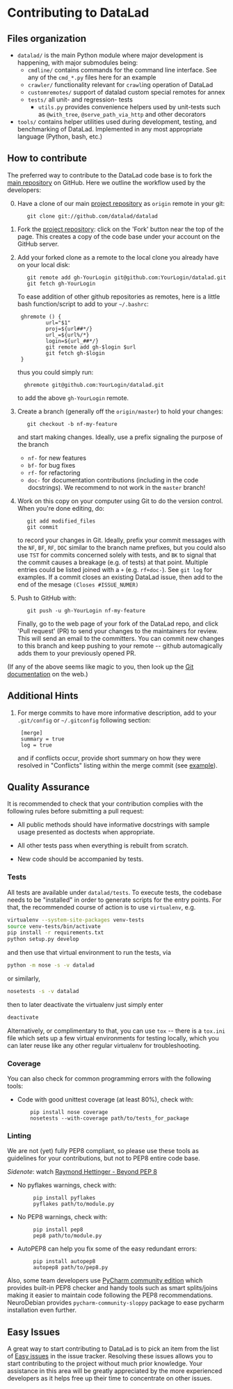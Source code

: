 Contributing to DataLad
=======================

[gh-datalad]: http://github.com/datalad/datalad

Files organization
------------------

- `datalad/` is the main Python module where major development is happening,
  with major submodules being:
    - `cmdline/` contains commands for the command line interface.  See any of
      the `cmd_*.py` files here for an example
    - `crawler/` functionality relevant for `crawl`ing operation of DataLad
    - `customremotes/` support of datalad custom special remotes for annex
    - `tests/` all unit- and regression- tests
        - `utils.py` provides convenience helpers used by unit-tests such as
          `@with_tree`, `@serve_path_via_http` and other decorators
- `tools/` contains helper utilities used during development, testing, and
  benchmarking of DataLad.  Implemented in any most appropriate language
  (Python, bash, etc.)

How to contribute
-----------------

The preferred way to contribute to the DataLad code base is
to fork the [main repository][gh-datalad] on GitHub.  Here
we outline the workflow used by the developers:


0. Have a clone of our main [project repository][gh-datalad] as `origin`
   remote in your git:

          git clone git://github.com/datalad/datalad

1. Fork the [project repository][gh-datalad]: click on the 'Fork'
   button near the top of the page.  This creates a copy of the code
   base under your account on the GitHub server.

2. Add your forked clone as a remote to the local clone you already have on your
   local disk:

          git remote add gh-YourLogin git@github.com:YourLogin/datalad.git
          git fetch gh-YourLogin

    To ease addition of other github repositories as remotes, here is
    a little bash function/script to add to your `~/.bashrc`:

        ghremote () {
                url="$1"
                proj=${url##*/}
                url_=${url%/*}
                login=${url_##*/}
                git remote add gh-$login $url
                git fetch gh-$login
        }

    thus you could simply run:

         ghremote git@github.com:YourLogin/datalad.git

    to add the above `gh-YourLogin` remote.

3. Create a branch (generally off the `origin/master`) to hold your changes:

          git checkout -b nf-my-feature

    and start making changes. Ideally, use a prefix signaling the purpose of the
    branch
    - `nf-` for new features
    - `bf-` for bug fixes
    - `rf-` for refactoring
    - `doc-` for documentation contributions (including in the code docstrings).
    We recommend to not work in the ``master`` branch!

4. Work on this copy on your computer using Git to do the version control. When
   you're done editing, do:

          git add modified_files
          git commit

   to record your changes in Git.  Ideally, prefix your commit messages with the
   `NF`, `BF`, `RF`, `DOC` similar to the branch name prefixes, but you could
   also use `TST` for commits concerned solely with tests, and `BK` to signal
   that the commit causes a breakage (e.g. of tests) at that point.  Multiple
   entries could be listed joined with a `+` (e.g. `rf+doc-`).  See `git log` for
   examples.  If a commit closes an existing DataLad issue, then add to the end
   of the mesage `(Closes #ISSUE_NUMER)`

5. Push to GitHub with:

          git push -u gh-YourLogin nf-my-feature

   Finally, go to the web page of your fork of the DataLad repo, and click
   'Pull request' (PR) to send your changes to the maintainers for review. This
   will send an email to the committers.  You can commit new changes to this branch
   and keep pushing to your remote -- github automagically adds them to your
   previously opened PR.

(If any of the above seems like magic to you, then look up the
[Git documentation](http://git-scm.com/documentation) on the web.)

Additional Hints
----------------

1. For merge commits to have more informative description, add to your
   `.git/config` or `~/.gitconfig` following section:
   
        [merge]
        summary = true
        log = true
   
   and if conflicts occur, provide short summary on how they were resolved
   in "Conflicts" listing within the merge commit
   (see [example](https://github.com/datalad/datalad/commit/eb062a8009d160ae51929998771964738636dcc2)).


Quality Assurance
-----------------

It is recommended to check that your contribution complies with the following
rules before submitting a pull request:

- All public methods should have informative docstrings with sample usage
  presented as doctests when appropriate.

- All other tests pass when everything is rebuilt from scratch.

- New code should be accompanied by tests.


### Tests

All tests are available under `datalad/tests`.  To execute tests, the codebase
needs to be "installed" in order to generate scripts for the entry points.  For
that, the recommended course of action is to use `virtualenv`, e.g.

```sh
virtualenv --system-site-packages venv-tests
source venv-tests/bin/activate
pip install -r requirements.txt
python setup.py develop
```

and then use that virtual environment to run the tests, via

```sh
python -m nose -s -v datalad
```

or similarly,

```sh
nosetests -s -v datalad
```

then to later deactivate the virtualenv just simply enter

```sh
deactivate
```

Alternatively, or complimentary to that, you can use `tox` -- there is a `tox.ini`
file which sets up a few virtual environments for testing locally, which you can
later reuse like any other regular virtualenv for troubleshooting.


### Coverage

You can also check for common programming errors with the following tools:

- Code with good unittest coverage (at least 80%), check with:

          pip install nose coverage
          nosetests --with-coverage path/to/tests_for_package


### Linting

We are not (yet) fully PEP8 compliant, so please use these tools as
guidelines for your contributions, but not to PEP8 entire code
base.

[beyond-pep8]: https://www.youtube.com/watch?v=wf-BqAjZb8M

*Sidenote*: watch [Raymond Hettinger - Beyond PEP 8][beyond-pep8]

- No pyflakes warnings, check with:

           pip install pyflakes
           pyflakes path/to/module.py

- No PEP8 warnings, check with:

           pip install pep8
           pep8 path/to/module.py

- AutoPEP8 can help you fix some of the easy redundant errors:

           pip install autopep8
           autopep8 path/to/pep8.py

Also, some team developers use
[PyCharm community edition](https://www.jetbrains.com/pycharm) which
provides built-in PEP8 checker and handy tools such as smart
splits/joins making it easier to maintain code following the PEP8
recommendations.  NeuroDebian provides `pycharm-community-sloppy`
package to ease pycharm installation even further.


Easy Issues
-----------

A great way to start contributing to DataLad is to pick an item from the list of
[Easy issues](https://github.com/datalad/datalad/labels/easy) in the issue
tracker.  Resolving these issues allows you to start contributing to the project
without much prior knowledge.  Your assistance in this area will be greatly
appreciated by the more experienced developers as it helps free up their time to
concentrate on other issues.
